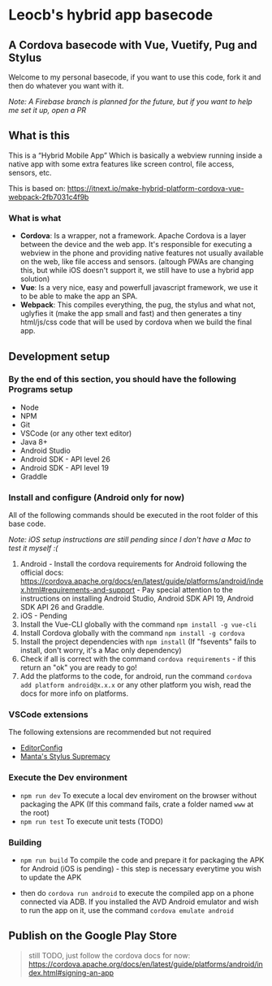 # Leocb's hybrid app basecode

## A Cordova basecode with Vue, Vuetify, Pug and Stylus

Welcome to my personal basecode, if you want to use this code, fork it and then do whatever you want with it.

_Note: A Firebase branch is planned for the future, but if you want to help me set it up, open a PR_

## What is this

This is a “Hybrid Mobile App” Which is basically a webview running inside a native app with some extra features like screen control, file access, sensors, etc.

This is based on: https://itnext.io/make-hybrid-platform-cordova-vue-webpack-2fb7031c4f9b

### What is what

- **Cordova**: Is a wrapper, not a framework. Apache Cordova is a layer between the device and the web app. It's responsible for executing a webview in the phone and providing native features not usually available on the web, like file access and sensors. (altough PWAs are changing this, but while iOS doesn't support it, we still have to use a hybrid app solution)
- **Vue**: Is a very nice, easy and powerfull javascript framework, we use it to be able to make the app an SPA.
- **Webpack**: This compiles everything, the pug, the stylus and what not, uglyfies it (make the app small and fast) and then generates a tiny html/js/css code that will be used by cordova when we build the final app.

## Development setup

### By the end of this section, you should have the following Programs setup

- Node
- NPM
- Git
- VSCode (or any other text editor)
- Java 8+
- Android Studio
- Android SDK - API level 26
- Android SDK - API level 19
- Graddle

### Install and configure (Android only for now)

All of the following commands should be executed in the root folder of this base code.

_Note: iOS setup instructions are still pending since I don't have a Mac to test it myself :(_

1. Android - Install the cordova requirements for Android following the official docs: https://cordova.apache.org/docs/en/latest/guide/platforms/android/index.html#requirements-and-support - Pay special attention to the instructions on installing Android Studio, Android SDK API 19, Android SDK API 26 and Graddle.
2. iOS - Pending
3. Install the Vue-CLI globally with the command `npm install -g vue-cli`
4. Install Cordova globally with the command `npm install -g cordova`
5. Install the project dependencies with `npm install` (If "fsevents" fails to install, don't worry, it's a Mac only dependency)
6. Check if all is correct with the command `cordova requirements` - if this return an "ok" you are ready to go!
7. Add the platforms to the code, for android, run the command `cordova add platform android@x.x.x` or any other platform you wish, read the docs for more info on platforms.

### VSCode extensions

The following extensions are recommended but not required

- [EditorConfig](https://marketplace.visualstudio.com/items?itemName=EditorConfig.EditorConfig)
- [Manta's Stylus Supremacy](https://marketplace.visualstudio.com/items?itemName=thisismanta.stylus-supremacy)

### Execute the Dev environment

- `npm run dev` To execute a local dev enviroment on the browser without packaging the APK (If this command fails, crate a folder named `www` at the root)
- `npm run test` To execute unit tests (TODO)

### Building

- `npm run build` To compile the code and prepare it for packaging the APK for Android (iOS is pending) - this step is necessary everytime you wish to update the APK

- then do `cordova run android` to execute the compiled app on a phone connected via ADB. If you installed the AVD Android emulator and wish to run the app on it, use the command `cordova emulate android`


## Publish on the Google Play Store

> still TODO, just follow the cordova docs for now: https://cordova.apache.org/docs/en/latest/guide/platforms/android/index.html#signing-an-app
